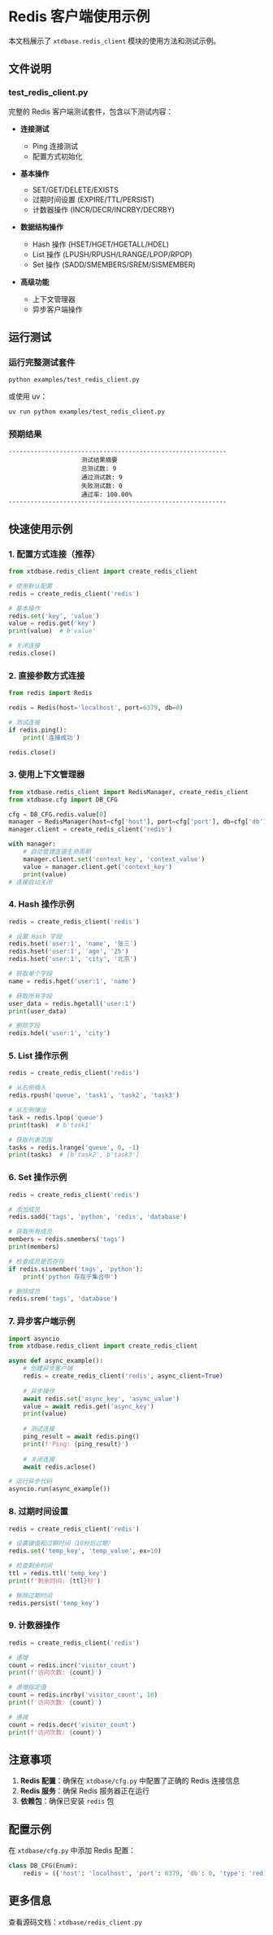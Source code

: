 # Redis 客户端使用示例

本文档展示了 `xtdbase.redis_client` 模块的使用方法和测试示例。

## 文件说明

### test_redis_client.py

完整的 Redis 客户端测试套件，包含以下测试内容：

- **连接测试**
  - Ping 连接测试
  - 配置方式初始化

- **基本操作**
  - SET/GET/DELETE/EXISTS
  - 过期时间设置 (EXPIRE/TTL/PERSIST)
  - 计数器操作 (INCR/DECR/INCRBY/DECRBY)

- **数据结构操作**
  - Hash 操作 (HSET/HGET/HGETALL/HDEL)
  - List 操作 (LPUSH/RPUSH/LRANGE/LPOP/RPOP)
  - Set 操作 (SADD/SMEMBERS/SREM/SISMEMBER)

- **高级功能**
  - 上下文管理器
  - 异步客户端操作

## 运行测试

### 运行完整测试套件

```bash
python examples/test_redis_client.py
```

或使用 uv：

```bash
uv run python examples/test_redis_client.py
```

### 预期结果

```
------------------------------------------------------------
                    测试结果摘要
                    总测试数: 9
                    通过测试数: 9
                    失败测试数: 0
                    通过率: 100.00%
------------------------------------------------------------
```

## 快速使用示例

### 1. 配置方式连接（推荐）

```python
from xtdbase.redis_client import create_redis_client

# 使用默认配置
redis = create_redis_client('redis')

# 基本操作
redis.set('key', 'value')
value = redis.get('key')
print(value)  # b'value'

# 关闭连接
redis.close()
```

### 2. 直接参数方式连接

```python
from redis import Redis

redis = Redis(host='localhost', port=6379, db=0)

# 测试连接
if redis.ping():
    print('连接成功')

redis.close()
```

### 3. 使用上下文管理器

```python
from xtdbase.redis_client import RedisManager, create_redis_client
from xtdbase.cfg import DB_CFG

cfg = DB_CFG.redis.value[0]
manager = RedisManager(host=cfg['host'], port=cfg['port'], db=cfg['db'])
manager.client = create_redis_client('redis')

with manager:
    # 自动管理连接生命周期
    manager.client.set('context_key', 'context_value')
    value = manager.client.get('context_key')
    print(value)
# 连接自动关闭
```

### 4. Hash 操作示例

```python
redis = create_redis_client('redis')

# 设置 Hash 字段
redis.hset('user:1', 'name', '张三')
redis.hset('user:1', 'age', '25')
redis.hset('user:1', 'city', '北京')

# 获取单个字段
name = redis.hget('user:1', 'name')

# 获取所有字段
user_data = redis.hgetall('user:1')
print(user_data)

# 删除字段
redis.hdel('user:1', 'city')
```

### 5. List 操作示例

```python
redis = create_redis_client('redis')

# 从右侧插入
redis.rpush('queue', 'task1', 'task2', 'task3')

# 从左侧弹出
task = redis.lpop('queue')
print(task)  # b'task1'

# 获取列表范围
tasks = redis.lrange('queue', 0, -1)
print(tasks)  # [b'task2', b'task3']
```

### 6. Set 操作示例

```python
redis = create_redis_client('redis')

# 添加成员
redis.sadd('tags', 'python', 'redis', 'database')

# 获取所有成员
members = redis.smembers('tags')
print(members)

# 检查成员是否存在
if redis.sismember('tags', 'python'):
    print('python 存在于集合中')

# 删除成员
redis.srem('tags', 'database')
```

### 7. 异步客户端示例

```python
import asyncio
from xtdbase.redis_client import create_redis_client

async def async_example():
    # 创建异步客户端
    redis = create_redis_client('redis', async_client=True)
    
    # 异步操作
    await redis.set('async_key', 'async_value')
    value = await redis.get('async_key')
    print(value)
    
    # 测试连接
    ping_result = await redis.ping()
    print(f'Ping: {ping_result}')
    
    # 关闭连接
    await redis.aclose()

# 运行异步代码
asyncio.run(async_example())
```

### 8. 过期时间设置

```python
redis = create_redis_client('redis')

# 设置键值和过期时间（10秒后过期）
redis.set('temp_key', 'temp_value', ex=10)

# 检查剩余时间
ttl = redis.ttl('temp_key')
print(f'剩余时间: {ttl}秒')

# 移除过期时间
redis.persist('temp_key')
```

### 9. 计数器操作

```python
redis = create_redis_client('redis')

# 递增
count = redis.incr('visitor_count')
print(f'访问次数: {count}')

# 递增指定值
count = redis.incrby('visitor_count', 10)
print(f'访问次数: {count}')

# 递减
count = redis.decr('visitor_count')
print(f'访问次数: {count}')
```

## 注意事项

1. **Redis 配置**：确保在 `xtdbase/cfg.py` 中配置了正确的 Redis 连接信息
2. **Redis 服务**：确保 Redis 服务器正在运行
3. **依赖包**：确保已安装 `redis` 包

## 配置示例

在 `xtdbase/cfg.py` 中添加 Redis 配置：

```python
class DB_CFG(Enum):
    redis = ({'host': 'localhost', 'port': 6379, 'db': 0, 'type': 'redis'},)
```

## 更多信息

查看源码文档：`xtdbase/redis_client.py`

